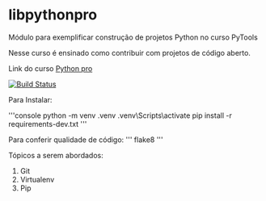 # libpythonpro
Módulo para exemplificar construção de projetos Python no curso PyTools

Nesse curso é ensinado como contribuir com projetos de código aberto.

Link do curso [Python pro](https://www.python.pro.br)

[![Build Status](https://travis-ci.com/heltonteixeira92/libpythonpro.svg?branch=main)](https://travis-ci.com/heltonteixeira92/libpythonpro)

Para Instalar:

'''console
python -m venv .venv
.venv\Scripts\activate
pip install -r requirements-dev.txt
'''

Para conferir qualidade de código:
''' 
flake8
'''

Tópicos a serem abordados:
1. Git
2. Virtualenv
3. Pip